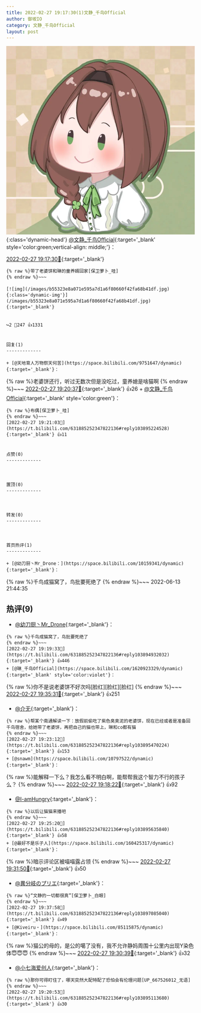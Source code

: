 ```yaml
---
title: 2022-02-27 19:17:30(1)文静_千鸟Official
author: 御坂IO
category: 文静_千鸟Official
layout: post
---
```


![img](/images/ac7482ed1b9a7f203dc68c0c4a77c488a27b108a.jpg){:class='dynamic-head'}
[@文静_千鸟Official](https://space.bilibili.com/667526012/dynamic){:target='_blank' style='color:green;vertical-align: middle;'}：

[2022-02-27 19:17:30🔗](https://t.bilibili.com/631885252347822136){:target='_blank'}

~~~
{% raw %}带了老婆饼和琳的童养婿回家[保卫萝卜_哇]
{% endraw %}~~~

[![img](/images/b55323e8a071e595a7d1a6f80660f42fa68b41df.jpg){:class='dynamic-img'}](/images/b55323e8a071e595a7d1a6f80660f42fa68b41df.jpg){:target='_blank'}


↪️2 💬247 👍1331


回复(1)
-------------

+ [@天地育人万物祭天何苦](https://space.bilibili.com/9751647/dynamic){:target='_blank'}：
~~~
{% raw %}老婆饼还行，听过无数次但是没吃过，童养媳是啥猫啊
{% endraw %}~~~
[2022-02-27 19:20:37🔗](https://t.bilibili.com/631885252347822136#reply103895134400){:target='_blank'} 👍26
    + [@文静_千鸟Official](https://space.bilibili.com/667526012/dynamic){:target='_blank' style='color:green'}：
~~~
{% raw %}布偶[保卫萝卜_哇]
{% endraw %}~~~
[2022-02-27 19:21:03🔗](https://t.bilibili.com/631885252347822136#reply103895224528){:target='_blank'} 👍11


点赞(0)
-------------



置顶(0)
-------------



转发(0)
-------------



首页热评(1)
-------------

+ [@幼刀厨丶Mr_Drone：](https://space.bilibili.com/10159341/dynamic){:target='_blank'}：
~~~
{% raw %}千鸟成猫窝了，鸟批要死绝了
{% endraw %}~~~
2022-06-13 21:44:35


热评(9)
-------------

+ [@幼刀厨丶Mr_Drone](https://space.bilibili.com/10159341/dynamic){:target='_blank'}：
~~~
{% raw %}千鸟成猫窝了，鸟批要死绝了
{% endraw %}~~~
[2022-02-27 19:19:33🔗](https://t.bilibili.com/631885252347822136#reply103894932032){:target='_blank'} 👍446
+ [@琳_千鸟Official](https://space.bilibili.com/1620923329/dynamic){:target='_blank' style='color:violet'}：
~~~
{% raw %}你不是说老婆饼不好次吗[脸红][脸红][脸红]
{% endraw %}~~~
[2022-02-27 19:35:31🔗](https://t.bilibili.com/631885252347822136#reply103896971376){:target='_blank'} 👍251
+ [@介无](https://space.bilibili.com/12942189/dynamic){:target='_blank'}：
~~~
{% raw %}帮某个南通解读一下：放假前偷吃了紫色臭臭泥的老婆饼，现在已经或者是准备回千鸟宿舍，给她带了老婆饼，再把自己的猫也带上，琳和co都有猫
{% endraw %}~~~
[2022-02-27 19:23:12🔗](https://t.bilibili.com/631885252347822136#reply103895470224){:target='_blank'} 👍153
+ [@snawm](https://space.bilibili.com/10797522/dynamic){:target='_blank'}：
~~~
{% raw %}能解释一下么？我怎么看不明白啊，能帮帮我这个智力不行的孩子么？
{% endraw %}~~~
[2022-02-27 19:18:22🔗](https://t.bilibili.com/631885252347822136#reply103894853760){:target='_blank'} 👍92
+ [@I-amHungry](https://space.bilibili.com/6715117/dynamic){:target='_blank'}：
~~~
{% raw %}以后让猫猫来播吧
{% endraw %}~~~
[2022-02-27 19:25:20🔗](https://t.bilibili.com/631885252347822136#reply103895635840){:target='_blank'} 👍58
+ [@最好不是乐子人](https://space.bilibili.com/160425317/dynamic){:target='_blank'}：
~~~
{% raw %}暗示评论区被喵喵露占领
{% endraw %}~~~
[2022-02-27 19:31:50🔗](https://t.bilibili.com/631885252347822136#reply103896498192){:target='_blank'} 👍50
+ [@異分岐のプリエ](https://space.bilibili.com/1056997306/dynamic){:target='_blank'}：
~~~
{% raw %}“文静的一切都很真”[保卫萝卜_白眼]
{% endraw %}~~~
[2022-02-27 19:37:58🔗](https://t.bilibili.com/631885252347822136#reply103897085040){:target='_blank'} 👍49
+ [@Kiveiru・](https://space.bilibili.com/85115875/dynamic){:target='_blank'}：
~~~
{% raw %}猫公的母的，是公的噶了没有，我不允许静妈周围十公里内出现Y染色体😇😇😇
{% endraw %}~~~
[2022-02-27 19:30:39🔗](https://t.bilibili.com/631885252347822136#reply103896159024){:target='_blank'} 👍32
+ [@小七海爱创人](https://space.bilibili.com/12072645/dynamic){:target='_blank'}：
~~~
{% raw %}那你可得盯住了，哪天突然大配特配了恐怕会有伦理问题[UP_667526012_无语]
{% endraw %}~~~
[2022-02-27 19:20:53🔗](https://t.bilibili.com/631885252347822136#reply103895113680){:target='_blank'} 👍30


